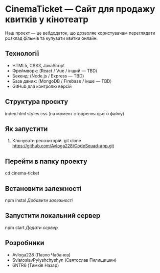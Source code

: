 # CinemaTicket — Сайт для продажу квитків у кінотеатр
Наш проєкт — це вебдодаток, що дозволяє користувачам переглядати розклад фільмів та купувати квитки онлайн.

## Технології
- HTML5, CSS3, JavaScript
- Фреймворк: (React / Vue / інший — TBD)
- Бекенд: (Node.js / Express — TBD)
- База даних: (MongoDB / Firebase / інше — TBD)
- GitHub для контролю версій

## Структура проєкту
index.html
styles.css 
(на момент створення цього файлу)
## Як запустити
1. Клонувати репозиторій:
git clone https://github.com/Avloga228/CodeSquad-app.git

## Перейти в папку проекту
cd cinema-ticket

## Встановити залежності
npm instal *Добавити залежності*

## Запустити локальний сервер
npm start *Додати сервер*

## Розробники
- Avloga228 (Павло Чабанов)
- SviatoslavPylyshchyshyn (Святослав Пилищишин)
- 6NTR6 (Тимків Назар)

